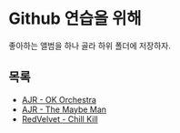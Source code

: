 # Github 연습을 위해

좋아하는 앨범을 하나 골라 하위 폴더에 저장하자.

## 목록

- [AJR - OK Orchestra](ok-orchestra/README.md)
- [AJR - The Maybe Man](the-maybe-man/README.md)
- [RedVelvet - Chill Kill](chill-kill/README.md)
